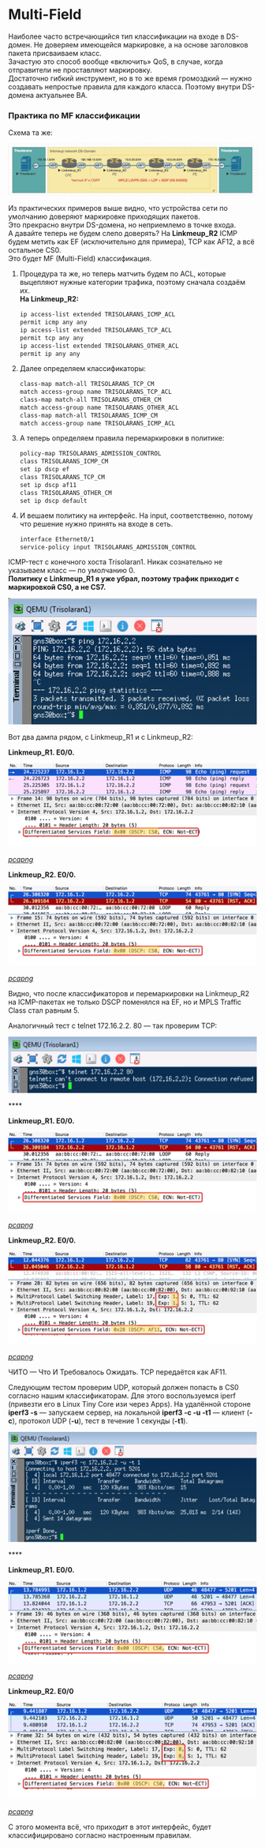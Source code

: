 # Multi-Field

Наиболее часто встречающийся тип классификации на входе в DS-домен. Не доверяем имеющейся маркировке, а на основе заголовков пакета присваиваем класс.  
Зачастую это способ вообще «включить» QoS, в случае, когда отправители не проставляют маркировку.  
Достаточно гибкий инструмент, но в то же время громоздкий — нужно создавать непростые правила для каждого класса. Поэтому внутри DS-домена актуальнее BA.

### **Практика по MF классификации**

Схема та же:

![](../../.gitbook/assets/image%20%28111%29.png)

Из практических примеров выше видно, что устройства сети по умолчанию доверяют маркировке приходящих пакетов.  
Это прекрасно внутри DS-домена, но неприемлемо в точке входа.  
А давайте теперь не будем слепо доверять? На **Linkmeup\_R2** ICMP будем метить как EF \(исключительно для примера\), TCP как AF12, а всё остальное CS0.  
Это будет MF \(Multi-Field\) классификация.

1. Процедура та же, но теперь матчить будем по ACL, которые выцепляют нужные категории трафика, поэтому сначала создаём их.  
   **На Linkmeup\_R2:**

   ```text
   ip access-list extended TRISOLARANS_ICMP_ACL
   permit icmp any any
   ip access-list extended TRISOLARANS_TCP_ACL
   permit tcp any any
   ip access-list extended TRISOLARANS_OTHER_ACL
   permit ip any any
   ```

2. Далее определяем классификаторы:

   ```text
   class-map match-all TRISOLARANS_TCP_CM
   match access-group name TRISOLARANS_TCP_ACL
   class-map match-all TRISOLARANS_OTHER_CM
   match access-group name TRISOLARANS_OTHER_ACL
   class-map match-all TRISOLARANS_ICMP_CM
   match access-group name TRISOLARANS_ICMP_ACL
   ```

3. А теперь определяем правила перемаркировки в политике: 

   ```text
   policy-map TRISOLARANS_ADMISSION_CONTROL
   class TRISOLARANS_ICMP_CM
   set ip dscp ef
   class TRISOLARANS_TCP_CM
   set ip dscp af11
   class TRISOLARANS_OTHER_CM
   set ip dscp default
   ```

4. И вешаем политику на интерфейс. На input, соответственно, потому что решение нужно принять на входе в сеть.

   ```text
   interface Ethernet0/1
   service-policy input TRISOLARANS_ADMISSION_CONTROL
   ```

  
ICMP-тест с конечного хоста Trisolaran1. Никак сознательно не указываем класс — по умолчанию 0.  
**Политику с Linkmeup\_R1 я уже убрал, поэтому трафик приходит с маркировкой CS0, а не CS7.**

![](../../.gitbook/assets/image%20%2899%29.png)

Вот два дампа рядом, с Linkmeup\_R1 и с Linkmeup\_R2:  
  
**Linkmeup\_R1. E0/0.**

![](../../.gitbook/assets/image%20%2831%29.png)

[_pcapng_](https://yadi.sk/d/dT8QCu7n3YkjZ4)  


  
**Linkmeup\_R2. E0/0.**

![](../../.gitbook/assets/image%20%282%29.png)

[_pcapng_](https://yadi.sk/d/3OOzH2Ww3YkjZ9)  


  
Видно, что после классификаторов и перемаркировки на Linkmeup\_R2 на ICMP-пакетах не только DSCP поменялся на EF, но и MPLS Traffic Class стал равным 5.  
  
Аналогичный тест с telnet 172.16.2.2. 80 — так проверим TCP:

![](../../.gitbook/assets/image%20%2820%29.png)

\*\*\*\*

**Linkmeup\_R1. E0/0.**

![](../../.gitbook/assets/image%20%283%29.png)

[_pcapng_](https://yadi.sk/d/M21gTk2f3Ykkaa)  


  
**Linkmeup\_R2. E0/0.**

![](../../.gitbook/assets/image%20%2896%29.png)

[_pcapng_](https://yadi.sk/d/GdyZtBI-3YkkZa)  


  
ЧИТО — Что И Требовалось Ожидать. TCP передаётся как AF11.  
  
Следующим тестом проверим UDP, который должен попасть в CS0 согласно нашим классификаторам. Для этого воспользуемся iperf \(привезти его в Linux Tiny Core изи через Apps\). На удалённой стороне **iperf3 -s** — запускаем сервер, на локальной **iperf3 -c -u -t1** — клиент \(**-c**\), протокол UDP \(**-u**\), тест в течение 1 секунды \(**-t1**\).

![](../../.gitbook/assets/image%20%2884%29.png)

\*\*\*\*

**Linkmeup\_R1. E0/0.**

![](../../.gitbook/assets/image%20%2876%29.png)

[_pcapng_](https://yadi.sk/d/FG9eNhV93YkoD7)  


**Linkmeup\_R2. E0/0**

![](../../.gitbook/assets/image%20%2882%29.png)

[_pcapng_](https://yadi.sk/d/t3hRvRMk3YkoDR)  


С этого момента всё, что приходит в этот интерфейс, будет классифицировано согласно настроенным правилам.  


